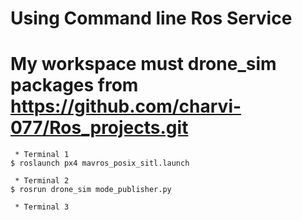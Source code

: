 # Using Command line Ros Service
# My workspace must drone_sim packages from https://github.com/charvi-077/Ros_projects.git

```shell
 * Terminal 1
$ roslaunch px4 mavros_posix_sitl.launch

 * Terminal 2
$ rosrun drone_sim mode_publisher.py

 * Terminal 3
```

